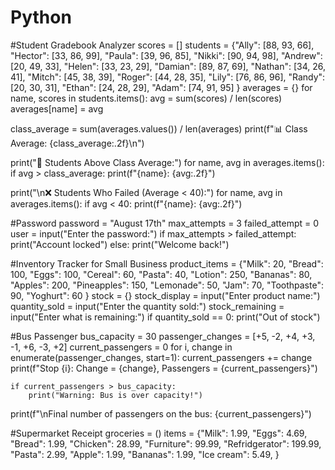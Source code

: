 # Python
#Student Gradebook Analyzer
scores = []
students = {"Ally": [88, 93, 66],
            "Hector": [33, 86, 99],
            "Paula": [39, 96, 85],
            "Nikki": [90, 94, 98],
            "Andrew": [20, 49, 33],
            "Helen": [33, 23, 29],
            "Damian": [89, 87, 69],
            "Nathan": [34, 26, 41],
            "Mitch": [45, 38, 39],
            "Roger": [44, 28, 35],
            "Lily": [76, 86, 96],
            "Randy": [20, 30, 31],
            "Ethan": [24, 28, 29],
            "Adam": [74, 91, 95]
}
averages = {}
for name, scores in students.items():
    avg = sum(scores) / len(scores)
    averages[name] = avg

class_average = sum(averages.values()) / len(averages)
print(f"📊 Class Average: {class_average:.2f}\n")

print("🎉 Students Above Class Average:")
for name, avg in averages.items():
    if avg > class_average:
        print(f"{name}: {avg:.2f}")

print("\n❌ Students Who Failed (Average < 40):")
for name, avg in averages.items():
    if avg < 40:
        print(f"{name}: {avg:.2f}")

#Password
password = "August 17th"
max_attempts = 3
failed_attempt = 0
user = input("Enter the password:")
if max_attempts > failed_attempt:
    print("Account locked")
else:
        print("Welcome back!")

#Inventory Tracker for Small Business
product_items = {"Milk": 20,
                 "Bread": 100,
                 "Eggs": 100,
                 "Cereal": 60,
                 "Pasta": 40,
                 "Lotion": 250,
                 "Bananas": 80,
                 "Apples": 200,
                 "Pineapples": 150,
                 "Lemonade": 50,
                 "Jam": 70,
                 "Toothpaste": 90,
                 "Yoghurt": 60
}
stock = {}
stock_display = input("Enter product name:")
quantity_sold = input("Enter the quantity sold:")
stock_remaining = input("Enter what is remaining:")
if quantity_sold == 0:
    print("Out of stock")
    
#Bus Passenger
bus_capacity = 30
passenger_changes = [+5, -2, +4, +3, -1, +6, -3, +2]
current_passengers = 0
for i, change in enumerate(passenger_changes, start=1):
    current_passengers += change
    print(f"Stop {i}: Change = {change}, Passengers = {current_passengers}")
    
    if current_passengers > bus_capacity:
        print("Warning: Bus is over capacity!")
print(f"\nFinal number of passengers on the bus: {current_passengers}")

#Supermarket Receipt
groceries = ()
items = {"Milk": 1.99,
         "Eggs": 4.69,
         "Bread": 1.99,
         "Chicken": 28.99,
         "Furniture": 99.99,
         "Refridgerator": 199.99,
         "Pasta": 2.99,
         "Apple": 1.99,
         "Bananas": 1.99,
         "Ice cream": 5.49,
}

